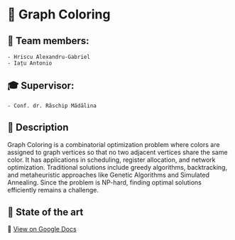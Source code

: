# 🎨 Graph Coloring

## 📌 Team members: 
    - Hriscu Alexandru-Gabriel
    - Iațu Antonio

## 🎓 Supervisor:
    - Conf. dr. Răschip Mădălina

## 📖 Description
Graph Coloring is a combinatorial optimization problem where colors are assigned to graph vertices so that no two adjacent vertices share the same color. It has applications in scheduling, register allocation, and network optimization. Traditional solutions include greedy algorithms, backtracking, and metaheuristic approaches like Genetic Algorithms and Simulated Annealing. Since the problem is NP-hard, finding optimal solutions efficiently remains a challenge.

## 🔗 State of the art
📄 [View on Google Docs](https://docs.google.com/document/d/1ywB6h2FnGqRQWGzD_HcZjyqxLS3ZxygekmYfvfD-L00/edit?tab=t.0)